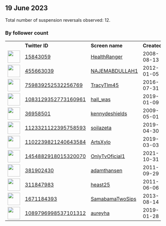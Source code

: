 
## 19 June 2023
Total number of suspension reversals observed: 12.

### By follower count
<table><tr><th></th><th align="left">Twitter ID</th><th align="left">Screen name</th>
<th align="left">Created</th><th align="left">Status</th><th align="left">Suspended</th><th align="left">Followers</th>
<tr><td><a href="https://pbs.twimg.com/profile_images/466669627947237377/qu4FUDr6_normal.jpeg"><img src="https://pbs.twimg.com/profile_images/466669627947237377/qu4FUDr6_normal.jpeg" width="40px" height="40px" align="center"/></a></td><td><a href="https://twitter.com/intent/user?user_id=15843059">15843059</a></td><td><a href="https://twitter.com/HealthRanger">HealthRanger</a></td><td>2008-08-13</td><td align="center"></td><td></td><td>113428</td></tr>
<tr><td><a href="https://pbs.twimg.com/profile_images/1577091343591133184/2C0HfI7k_normal.jpg"><img src="https://pbs.twimg.com/profile_images/1577091343591133184/2C0HfI7k_normal.jpg" width="40px" height="40px" align="center"/></a></td><td><a href="https://twitter.com/intent/user?user_id=455663039">455663039</a></td><td><a href="https://twitter.com/NAJEMABDULLAH1">NAJEMABDULLAH1</a></td><td>2012-01-05</td><td align="center"></td><td>2023-06-07</td><td>8286</td></tr>
<tr><td><a href="https://pbs.twimg.com/profile_images/1481599218477379592/P9fxohaM_normal.jpg"><img src="https://pbs.twimg.com/profile_images/1481599218477379592/P9fxohaM_normal.jpg" width="40px" height="40px" align="center"/></a></td><td><a href="https://twitter.com/intent/user?user_id=759839252532256769">759839252532256769</a></td><td><a href="https://twitter.com/TracyTlm45">TracyTlm45</a></td><td>2016-07-31</td><td align="center"></td><td>2023-06-12</td><td>2674</td></tr>
<tr><td><a href="https://pbs.twimg.com/profile_images/1557310148561047553/w4vg41wz_normal.jpg"><img src="https://pbs.twimg.com/profile_images/1557310148561047553/w4vg41wz_normal.jpg" width="40px" height="40px" align="center"/></a></td><td><a href="https://twitter.com/intent/user?user_id=1083129352773160961">1083129352773160961</a></td><td><a href="https://twitter.com/hall_was">hall_was</a></td><td>2019-01-09</td><td align="center"></td><td>2023-01-09</td><td>2634</td></tr>
<tr><td><a href="https://pbs.twimg.com/profile_images/1235388142770892800/Dtj-9l8S_normal.jpg"><img src="https://pbs.twimg.com/profile_images/1235388142770892800/Dtj-9l8S_normal.jpg" width="40px" height="40px" align="center"/></a></td><td><a href="https://twitter.com/intent/user?user_id=36958501">36958501</a></td><td><a href="https://twitter.com/kennydeshields">kennydeshields</a></td><td>2009-05-01</td><td align="center"></td><td>2022-10-30</td><td>2470</td></tr>
<tr><td><a href="https://pbs.twimg.com/profile_images/1669379064728018945/tQm2SgsL_normal.jpg"><img src="https://pbs.twimg.com/profile_images/1669379064728018945/tQm2SgsL_normal.jpg" width="40px" height="40px" align="center"/></a></td><td><a href="https://twitter.com/intent/user?user_id=1123321122395758593">1123321122395758593</a></td><td><a href="https://twitter.com/soilazeta">soilazeta</a></td><td>2019-04-30</td><td align="center"></td><td>2023-05-28</td><td>1557</td></tr>
<tr><td><a href="https://pbs.twimg.com/profile_images/1575952659403661317/zzFF7L0h_normal.jpg"><img src="https://pbs.twimg.com/profile_images/1575952659403661317/zzFF7L0h_normal.jpg" width="40px" height="40px" align="center"/></a></td><td><a href="https://twitter.com/intent/user?user_id=1102239821240643584">1102239821240643584</a></td><td><a href="https://twitter.com/ArtsXylo">ArtsXylo</a></td><td>2019-03-03</td><td align="center"></td><td>2022-10-02</td><td>591</td></tr>
<tr><td><a href="https://pbs.twimg.com/profile_images/1519466649631563776/wsuJgNHC_normal.jpg"><img src="https://pbs.twimg.com/profile_images/1519466649631563776/wsuJgNHC_normal.jpg" width="40px" height="40px" align="center"/></a></td><td><a href="https://twitter.com/intent/user?user_id=1454882918015320070">1454882918015320070</a></td><td><a href="https://twitter.com/OnlyTvOficial1">OnlyTvOficial1</a></td><td>2021-10-31</td><td align="center"></td><td>2022-12-18</td><td>158</td></tr>
<tr><td><a href="https://pbs.twimg.com/profile_images/640613512654401537/1N8c_35P_normal.jpg"><img src="https://pbs.twimg.com/profile_images/640613512654401537/1N8c_35P_normal.jpg" width="40px" height="40px" align="center"/></a></td><td><a href="https://twitter.com/intent/user?user_id=381902430">381902430</a></td><td><a href="https://twitter.com/adamthansen">adamthansen</a></td><td>2011-09-29</td><td align="center"></td><td>2023-06-10</td><td>20</td></tr>
<tr><td><a href="https://pbs.twimg.com/profile_images/1631200443119419393/GSHHZ7gC_normal.png"><img src="https://pbs.twimg.com/profile_images/1631200443119419393/GSHHZ7gC_normal.png" width="40px" height="40px" align="center"/></a></td><td><a href="https://twitter.com/intent/user?user_id=311847983">311847983</a></td><td><a href="https://twitter.com/heast25">heast25</a></td><td>2011-06-06</td><td align="center"></td><td>2023-06-08</td><td>8</td></tr>
<tr><td><a href="https://pbs.twimg.com/profile_images/1563009040489357312/lsgPDhKo_normal.jpg"><img src="https://pbs.twimg.com/profile_images/1563009040489357312/lsgPDhKo_normal.jpg" width="40px" height="40px" align="center"/></a></td><td><a href="https://twitter.com/intent/user?user_id=1671184393">1671184393</a></td><td><a href="https://twitter.com/SamabamaTwoSips">SamabamaTwoSips</a></td><td>2013-08-14</td><td align="center"></td><td>2022-11-29</td><td>0</td></tr>
<tr><td><a href="https://pbs.twimg.com/profile_images/1670506970036547588/OzzVHtbM_normal.jpg"><img src="https://pbs.twimg.com/profile_images/1670506970036547588/OzzVHtbM_normal.jpg" width="40px" height="40px" align="center"/></a></td><td><a href="https://twitter.com/intent/user?user_id=1089796998537101312">1089796998537101312</a></td><td><a href="https://twitter.com/aureyha">aureyha</a></td><td>2019-01-28</td><td align="center"></td><td></td><td>0</td></tr>
</table>
